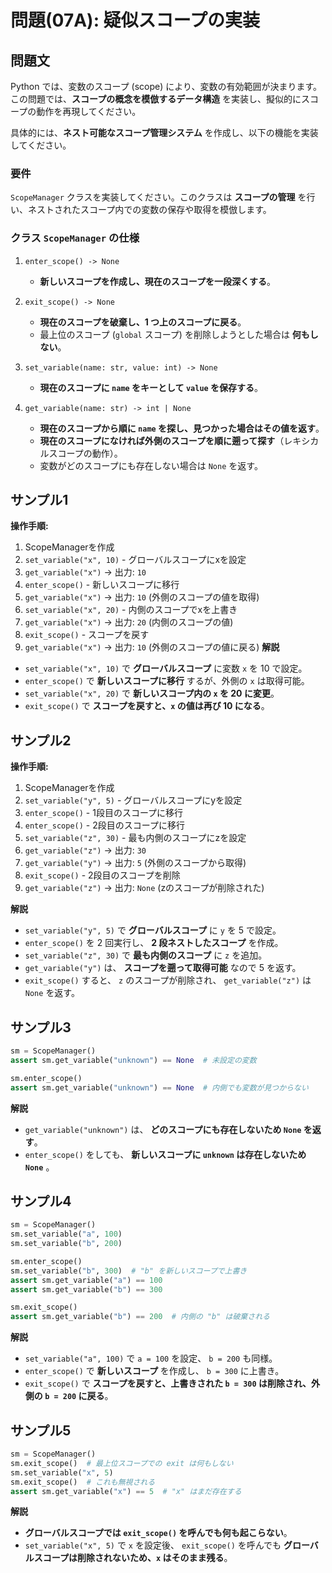 # 問題(07A): 疑似スコープの実装

## 問題文

Python では、変数のスコープ (scope) により、変数の有効範囲が決まります。
この問題では、**スコープの概念を模倣するデータ構造** を実装し、擬似的にスコープの動作を再現してください。

具体的には、**ネスト可能なスコープ管理システム** を作成し、以下の機能を実装してください。

### 要件

`ScopeManager` クラスを実装してください。このクラスは **スコープの管理** を行い、ネストされたスコープ内での変数の保存や取得を模倣します。

### クラス `ScopeManager` の仕様

1. `enter_scope() -> None`
   - **新しいスコープを作成し、現在のスコープを一段深くする**。

2. `exit_scope() -> None`
   - **現在のスコープを破棄し、1 つ上のスコープに戻る**。
   - 最上位のスコープ (`global` スコープ) を削除しようとした場合は **何もしない**。

3. `set_variable(name: str, value: int) -> None`
   - **現在のスコープに `name` をキーとして `value` を保存する**。

4. `get_variable(name: str) -> int | None`
   - **現在のスコープから順に `name` を探し、見つかった場合はその値を返す**。
   - **現在のスコープになければ外側のスコープを順に遡って探す**（レキシカルスコープの動作）。
   - 変数がどのスコープにも存在しない場合は `None` を返す。

## サンプル1

**操作手順:**
1. ScopeManagerを作成
2. `set_variable("x", 10)` - グローバルスコープにxを設定
3. `get_variable("x")` → 出力: `10`
4. `enter_scope()` - 新しいスコープに移行
5. `get_variable("x")` → 出力: `10` (外側のスコープの値を取得)
6. `set_variable("x", 20)` - 内側のスコープでxを上書き
7. `get_variable("x")` → 出力: `20` (内側のスコープの値)
8. `exit_scope()` - スコープを戻す
9. `get_variable("x")` → 出力: `10` (外側のスコープの値に戻る)
**解説**
- `set_variable("x", 10)` で **グローバルスコープ** に変数 `x` を 10 で設定。
- `enter_scope()` で **新しいスコープに移行** するが、外側の `x` は取得可能。
- `set_variable("x", 20)` で **新しいスコープ内の `x` を 20 に変更**。
- `exit_scope()` で **スコープを戻すと、`x` の値は再び 10 になる**。

## サンプル2

**操作手順:**
1. ScopeManagerを作成
2. `set_variable("y", 5)` - グローバルスコープにyを設定
3. `enter_scope()` - 1段目のスコープに移行
4. `enter_scope()` - 2段目のスコープに移行
5. `set_variable("z", 30)` - 最も内側のスコープにzを設定
6. `get_variable("z")` → 出力: `30`
7. `get_variable("y")` → 出力: `5` (外側のスコープから取得)
8. `exit_scope()` - 2段目のスコープを削除
9. `get_variable("z")` → 出力: `None` (zのスコープが削除された)

**解説**
- `set_variable("y", 5)` で **グローバルスコープ** に `y` を 5 で設定。
- `enter_scope()` を 2 回実行し、 **2 段ネストしたスコープ** を作成。
- `set_variable("z", 30)` で **最も内側のスコープ** に `z` を追加。
- `get_variable("y")` は、 **スコープを遡って取得可能** なので 5 を返す。
- `exit_scope()` すると、 `z` のスコープが削除され、 `get_variable("z")` は `None` を返す。

## サンプル3
```python
sm = ScopeManager()
assert sm.get_variable("unknown") == None  # 未設定の変数

sm.enter_scope()
assert sm.get_variable("unknown") == None  # 内側でも変数が見つからない
```

**解説**
- `get_variable("unknown")` は、 **どのスコープにも存在しないため `None` を返す**。
- `enter_scope()` をしても、 **新しいスコープに `unknown` は存在しないため `None`** 。

## サンプル4
```python
sm = ScopeManager()
sm.set_variable("a", 100)
sm.set_variable("b", 200)

sm.enter_scope()
sm.set_variable("b", 300)  # "b" を新しいスコープで上書き
assert sm.get_variable("a") == 100
assert sm.get_variable("b") == 300

sm.exit_scope()
assert sm.get_variable("b") == 200  # 内側の "b" は破棄される
```

**解説**
- `set_variable("a", 100)` で `a = 100` を設定、 `b = 200` も同様。
- `enter_scope()` で **新しいスコープ** を作成し、 `b = 300` に上書き。
- `exit_scope()` で **スコープを戻すと、上書きされた `b = 300` は削除され、外側の `b = 200` に戻る**。

## サンプル5
```python
sm = ScopeManager()
sm.exit_scope()  # 最上位スコープでの exit は何もしない
sm.set_variable("x", 5)
sm.exit_scope()  # これも無視される
assert sm.get_variable("x") == 5  # "x" はまだ存在する
```

**解説**
- **グローバルスコープでは `exit_scope()` を呼んでも何も起こらない**。
- `set_variable("x", 5)` で `x` を設定後、 `exit_scope()` を呼んでも **グローバルスコープは削除されないため、`x` はそのまま残る**。
